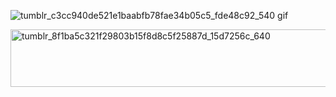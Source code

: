 ![tumblr_c3cc940de521e1baabfb78fae34b05c5_fde48c92_540 gif](https://github.com/user-attachments/assets/5a42fd99-7592-45e6-b566-abc3eae0b101)

<img width="640" height="92" alt="tumblr_8f1ba5c321f29803b15f8d8c5f25887d_15d7256c_640" src="https://github.com/user-attachments/assets/bf503045-496a-44e5-a815-7c853cbfd60c" />


